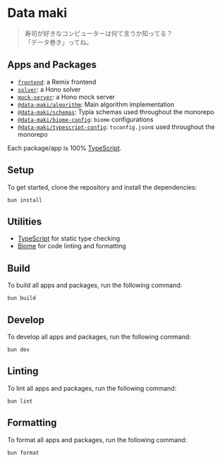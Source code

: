 # Data maki

> 寿司が好きなコンピューターは何て言うか知ってる？  
> 「データ巻き」ってね。

## Apps and Packages

- [`frontend`](apps/frontend): a Remix frontend
- [`solver`](apps/solver): a Hono solver
- [`mock-server`](apps/mock-server): a Hono mock server
- [`@data-maki/algorithm`](packages/algorithm): Main algorithm implementation
- [`@data-maki/schemas`](packages/schemas): Typia schemas used throughout the monorepo
- [`@data-maki/biome-config`](packages/biome-config): `biome` configurations
- [`@data-maki/typescript-config`](packages/typescript-config): `tsconfig.json`s used throughout the monorepo

Each package/app is 100% [TypeScript](https://www.typescriptlang.org/).

## Setup

To get started, clone the repository and install the dependencies:

```
bun install
```

## Utilities

- [TypeScript](https://www.typescriptlang.org/) for static type checking
- [Biome](https://biomejs.dev) for code linting and formatting

## Build

To build all apps and packages, run the following command:

```
bun build
```

## Develop

To develop all apps and packages, run the following command:

```
bun dev
```

## Linting

To lint all apps and packages, run the following command:

```
bun lint
```

## Formatting

To format all apps and packages, run the following command:

```
bun format
```
